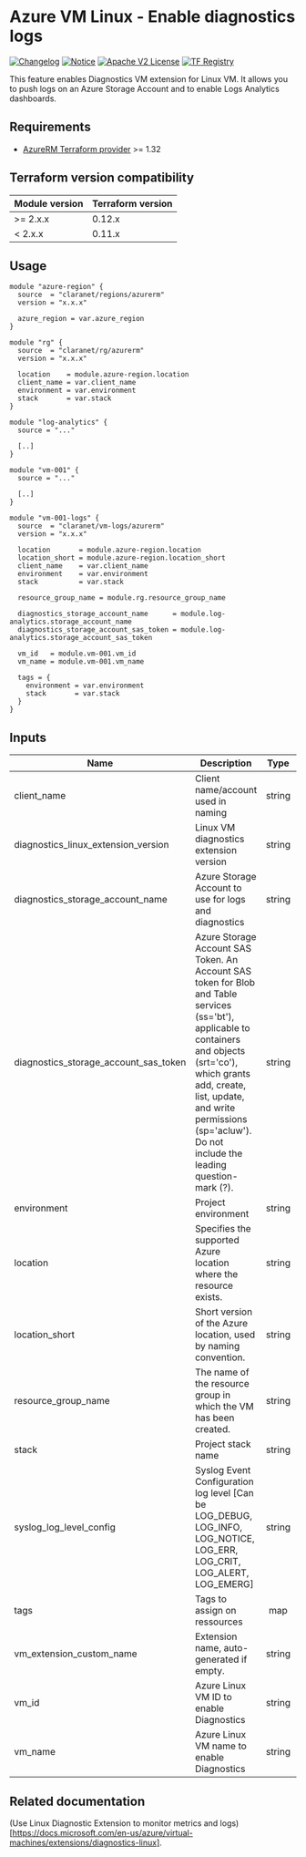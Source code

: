 # Azure VM Linux - Enable diagnostics logs
[![Changelog](https://img.shields.io/badge/changelog-release-green.svg)](CHANGELOG.md) [![Notice](https://img.shields.io/badge/notice-copyright-yellow.svg)](NOTICE) [![Apache V2 License](https://img.shields.io/badge/license-Apache%20V2-orange.svg)](LICENSE) [![TF Registry](https://img.shields.io/badge/terraform-registry-blue.svg)](https://registry.terraform.io/modules/claranet/vm-logs/azurerm/)

This feature enables Diagnostics VM extension for Linux VM.
It allows you to push logs on an Azure Storage Account and to enable Logs Analytics dashboards.

## Requirements

* [AzureRM Terraform provider](https://www.terraform.io/docs/providers/azurerm/) >= 1.32

## Terraform version compatibility

| Module version | Terraform version |
|----------------|-------------------|
| >= 2.x.x       | 0.12.x            |
| < 2.x.x        | 0.11.x            |

## Usage

```hcl
module "azure-region" {
  source  = "claranet/regions/azurerm"
  version = "x.x.x"

  azure_region = var.azure_region
}

module "rg" {
  source  = "claranet/rg/azurerm"
  version = "x.x.x"

  location    = module.azure-region.location
  client_name = var.client_name
  environment = var.environment
  stack       = var.stack
}

module "log-analytics" {
  source = "..."

  [..]
}

module "vm-001" {
  source = "..."

  [..]
}

module "vm-001-logs" {
  source  = "claranet/vm-logs/azurerm"
  version = "x.x.x"

  location       = module.azure-region.location
  location_short = module.azure-region.location_short
  client_name    = var.client_name
  environment    = var.environment
  stack          = var.stack

  resource_group_name = module.rg.resource_group_name

  diagnostics_storage_account_name      = module.log-analytics.storage_account_name
  diagnostics_storage_account_sas_token = module.log-analytics.storage_account_sas_token

  vm_id   = module.vm-001.vm_id
  vm_name = module.vm-001.vm_name

  tags = {
    environment = var.environment
    stack       = var.stack
  }
}
```

## Inputs

| Name | Description | Type | Default | Required |
|------|-------------|:----:|:-----:|:-----:|
| client\_name | Client name/account used in naming | string | n/a | yes |
| diagnostics\_linux\_extension\_version | Linux VM diagnostics extension version | string | `"3.0"` | no |
| diagnostics\_storage\_account\_name | Azure Storage Account to use for logs and diagnostics | string | n/a | yes |
| diagnostics\_storage\_account\_sas\_token | Azure Storage Account SAS Token. An Account SAS token for Blob and Table services (ss='bt'), applicable to containers and objects (srt='co'), which grants add, create, list, update, and write permissions (sp='acluw'). Do not include the leading question-mark (?). | string | n/a | yes |
| environment | Project environment | string | n/a | yes |
| location | Specifies the supported Azure location where the resource exists. | string | n/a | yes |
| location\_short | Short version of the Azure location, used by naming convention. | string | n/a | yes |
| resource\_group\_name | The name of the resource group in which the VM has been created. | string | n/a | yes |
| stack | Project stack name | string | n/a | yes |
| syslog\_log\_level\_config | Syslog Event Configuration log level [Can be LOG_DEBUG, LOG_INFO, LOG_NOTICE, LOG_ERR, LOG_CRIT, LOG_ALERT, LOG_EMERG] | string | `"LOG_ERR"` | no |
| tags | Tags to assign on ressources | map | `<map>` | no |
| vm\_extension\_custom\_name | Extension name, auto-generated if empty. | string | `""` | no |
| vm\_id | Azure Linux VM ID to enable Diagnostics | string | n/a | yes |
| vm\_name | Azure Linux VM name to enable Diagnostics | string | n/a | yes |

## Related documentation

(Use Linux Diagnostic Extension to monitor metrics and logs)[https://docs.microsoft.com/en-us/azure/virtual-machines/extensions/diagnostics-linux].
